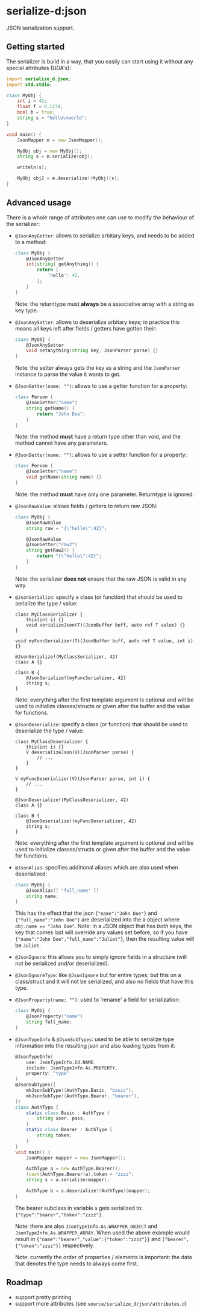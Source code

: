 # serialize-d:json

JSON serialization support.

## Getting started

The serializer is build in a way, that you easily can start using it without any special attributes (UDA's):

```d
import serialize_d.json;
import std.stdio;

class MyObj {
    int i = 42;
    float f = 0.1234;
    bool b = true;
    string s = "hello\nworld";
}

void main() {
    JsonMapper m = new JsonMapper();

    MyObj obj = new MyObj();
    string s = m.serialize(obj);

    writeln(s);

    MyObj obj2 = m.deserialize!(MyObj)(s);
}
```

## Advanced usage

There is a whole range of attributes one can use to modify the behaviour of the serializer:

- `@JsonAnyGetter`: allows to serialize arbitary keys, and needs to be added to a method:
    ```d
    class MyObj {
        @JsonAnyGetter
        int[string] getAnything() {
            return [
                'hello': 42,
            ];
        }
    }
    ```
    Note: the returntype must **always** be a associative array with a string as key type.

- `@JsonAnySetter`: allows to deserialize arbitary keys; in practice this means all keys left after fields / getters have gotten their:
    ```d
    class MyObj {
        @JsonAnySetter
        void setAnything(string key, JsonParser parse) {}
    }
    ```
    Note: the setter always gets the key as a string and the `JsonParser` instance to parse the value it wants to get.

- `@JsonGetter(name: "")`: allows to use a getter function for a property:
    ```d
    class Person {
        @JsonGetter("name")
        string getName() {
            return "John Doe";
        }
    }
    ```
    Note: the method **must** have a return type other than void, and the method cannot have any parameters.

- `@JsonSetter(name: "")`: allows to use a setter function for a property:
    ```d
    class Person {
        @JsonSetter("name")
        void getName(string name) {}
    }
    ```
    Note: the method **must** have only one parameter. Returntype is ignored.

- `@JsonRawValue`: allows fields / getters to return raw JSON:
    ```d
    class MyObj {
        @JsonRawValue
        string raw = "{\"hello\":42}";

        @JsonRawValue
        @JsonGetter("raw2")
        string getRaw2() {
            return "{\"hello\":42}";
        }
    }
    ```
    Note: the serializer **does not** ensure that the raw JSON is valid in any way.

- `@JsonSerialize`: specify a class (or function) that should be used to serialize the type / value:
    ```
    class MyClassSerializer {
        this(int i) {}
        void serializeJson(T)(JsonBuffer buff, auto ref T value) {}
    }

    void myFuncSerializer(T)(JsonBuffer buff, auto ref T value, int i) {}

    @JsonSerialize!(MyClassSerializer, 42)
    class A {}

    class B {
        @JsonSerialize!(myFuncSerializer, 42)
        string s;
    }
    ```
    Note: everything after the first template argument is optional and will be used to initialize classes/structs or given after the buffer and the value for functions.

- `@JsonDeserialize`: specify a class (or function) that should be used to deserialize the type / value:
    ```
    class MyClassDeserializer {
        this(int i) {}
        V deserializeJson(V)(JsonParser parse) {
            // ...
        }
    }

    V myFuncDeserializer(V)(JsonParser parse, int i) {
        // ...
    }

    @JsonDeserialize!(MyClassDeserializer, 42)
    class A {}

    class B {
        @JsonDeserialize!(myFuncDeserializer, 42)
        string s;
    }
    ```
    Note: everything after the first template argument is optional and will be used to initialize classes/structs or given after the buffer and the value for functions.

- `@JsonAlias`: specifies additional aliases which are also used when deserialized:
    ```d
    class MyObj {
        @JsonAlias([ "full_name" ])
        string name;
    }
    ```
    This has the effect that the json `{"name":"John Doe"}` and `{"full_name":"John Doe"}` are deserialized into the a object where `obj.name == "John Doe"`.
    Note: in a JSON object that has *both* keys, the key that comes last will override any values set before, so if you have `{"name":"John Doe","full_name":"Juliet"}`, then the resulting value will be `Juliet`.

- `@JsonIgnore`: this allows you to simply ignore fields in a structure (will not be serialized and/or deserialized).

- `@JsonIgnoreType`: like `@JsonIgnore` but for entire types; but this on a class/struct and it will not be serialized, and also no fields that have this type.

- `@JsonProperty(name: "")`: used to 'rename' a field for serialization:
    ```d
    class MyObj {
        @JsonProperty("name")
        string full_name;
    }
    ```

- `@JsonTypeInfo` & `@JsonSubTypes`: used to be able to serialize type information into the resulting json and also loading types from it:
    ```d
    @JsonTypeInfo(
        use: JsonTypeInfo.Id.NAME,
        include: JsonTypeInfo.As.PROPERTY,
        property: "type"
    )
    @JsonSubTypes([
        mkJsonSubType!(AuthType.Basic, "basic"),
        mkJsonSubType!(AuthType.Bearer, "bearer"),
    ])
    class AuthType {
        static class Basic : AuthType {
            string user, pass;
        }
        static class Bearer : AuthType {
            string token;
        }
    }
    void main() {
        JsonMapper mapper = new JsonMapper();

        AuthType a = new AuthType.Bearer();
        (cast(AuthType.Bearer)a).token = "zzzz";
        string s = a.serialize(mapper);

        AuthType b = s.deserialize!(AuthType)(mapper);
    }
    ```
    The bearer subclass in variable `a` gets serialized to: `{"type":"bearer","token":"zzzz"}`.

    Note: there are also `JsonTypeInfo.As.WRAPPER_OBJECT` and `JsonTypeInfo.As.WRAPPER_ARRAY`. When used the above example would result in `{"name":"bearer","value":{"token":"zzzz"}}` and `["bearer",{"token":"zzzz"}]` respectively.

    Note: currently the order of properties / elements is important: the data that denotes the type needs to always come first.

## Roadmap

- support pretty printing
- support more attributes (see `source/serialize_d/json/attributes.d`)